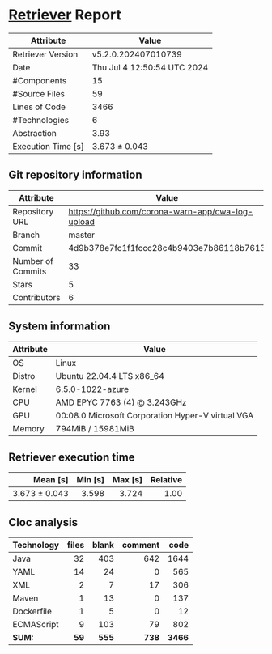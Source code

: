 # [Retriever](https://github.com/PalladioSimulator/Palladio-ReverseEngineering-Retriever) Report
| Attribute          | Value |
| ------------------ | ----- |
| Retriever Version  | v5.2.0.202407010739 |
| Date               | Thu Jul  4 12:50:54 UTC 2024 |
| #Components        | 15 |
| #Source Files      | 59 |
| Lines of Code      | 3466 |
| #Technologies      | 6 |
| Abstraction        | 3.93 |
| Execution Time [s] | 3.673 ± 0.043  |

## Git repository information
|      Attribute    | Value |
| ----------------- | ----- |
| Repository URL    | https://github.com/corona-warn-app/cwa-log-upload |
| Branch            | master |
| Commit            | 4d9b378e7fc1f1fccc28c4b9403e7b86118b7613 |
| Number of Commits | 33 |
| Stars             | 5 |
| Contributors      | 6 |


## System information
| Attribute | Value |
| --------- | ----- |
| OS | Linux  |
| Distro | Ubuntu 22.04.4 LTS x86_64  |
| Kernel | 6.5.0-1022-azure  |
| CPU | AMD EPYC 7763 (4) @ 3.243GHz  |
| GPU | 00:08.0 Microsoft Corporation Hyper-V virtual VGA  |
| Memory | 794MiB / 15981MiB  |

## Retriever execution time
| Mean [s] | Min [s] | Max [s] | Relative |
|---:|---:|---:|---:|
| 3.673 ± 0.043 | 3.598 | 3.724 | 1.00 |

## Cloc analysis

<!-- github.com/AlDanial/cloc v 1.90  T=0.39 s (197.7 files/s, 16204.2 lines/s) -->

|Technology|files|blank|comment|code|
|:-------|-------:|-------:|-------:|-------:|
|Java|32|403|642|1644|
|YAML|14|24|0|565|
|XML|2|7|17|306|
|Maven|1|13|0|137|
|Dockerfile|1|5|0|12|
|ECMAScript|9|103|79|802|
|**SUM:**|**59**|**555**|**738**|**3466**|
